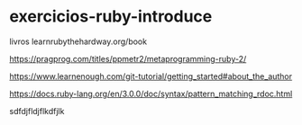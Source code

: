 # exercicios-ruby-introduce


livros
learnrubythehardway.org/book

https://pragprog.com/titles/ppmetr2/metaprogramming-ruby-2/

https://www.learnenough.com/git-tutorial/getting_started#about_the_author

https://docs.ruby-lang.org/en/3.0.0/doc/syntax/pattern_matching_rdoc.html


sdfdjfldjflkdfjlk